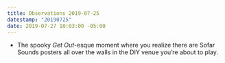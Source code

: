 ```yaml
---
title: Observations 2019-07-25
datestamp: "20190725"
date: 2019-07-27 10:03:00 -05:00
---
```


- The spooky *Get Out*-esque moment where you realize there are Sofar Sounds posters all over the walls in the DIY venue you’re about to play.

